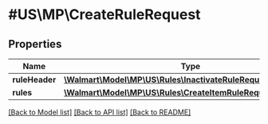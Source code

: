 # #US\MP\CreateRuleRequest

## Properties

Name | Type | Description | Notes
------------ | ------------- | ------------- | -------------
**ruleHeader** | [**\Walmart\Model\MP\US\Rules\InactivateRuleRequestRuleHeader**](InactivateRuleRequestRuleHeader.md) |  | [optional]
**rules** | [**\Walmart\Model\MP\US\Rules\CreateItemRuleRequestRules**](CreateItemRuleRequestRules.md) |  | [optional]


[[Back to Model list]](../) [[Back to API list]](../../Api/US/MP) [[Back to README]](../../README.md)
